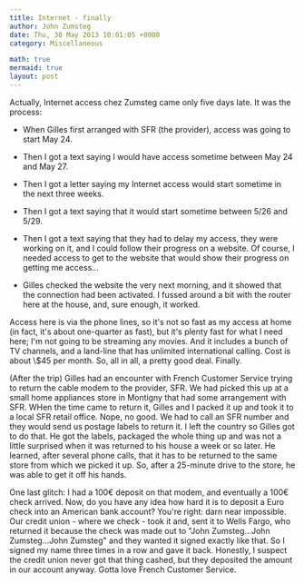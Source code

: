 ```yaml
---
title: Internet - finally
author: John Zumsteg
date: Thu, 30 May 2013 10:01:05 +0000
category: Miscellaneous

math: true
mermaid: true
layout: post
---
```

Actually, Internet access chez Zumsteg came only five days late. It was the process:

- When Gilles first arranged with SFR (the provider), access was going to start May 24.

- Then I got a text saying I would have access sometime between May 24 and May 27.

- Then I got a letter saying my Internet access would start sometime in the next three weeks.

- Then I got a text saying that it would start sometime between 5/26 and 5/29.

- Then I got a text saying that they had to delay my access, they were working on it, and I could follow their progress on a website. Of course, I needed access to get to the website that would show their progress on getting me access...

- Gilles checked the website the very next morning, and it showed that the connection had been activated. I fussed around a bit with the router here at the house, and, sure enough, it worked.

Access here is via the phone lines, so it's not so fast as my access at home (in fact, it's about one-quarter as fast), but it's plenty fast for what I need here; I'm not going to be streaming any movies. And it includes a bunch of TV channels, and a land-line that has unlimited international calling. Cost is about \\$45 per month. So, all in all, a pretty good deal. Finally.

(After the trip) Gilles had an encounter with French Customer Service trying to return the cable modem to the provider, SFR. We had picked this up at a small home appliances store in Montigny that had some arrangement with SFR. WHen the time came to return it, Gilles and I packed it up and took it to a local SFR retail office. Nope, no good. We had to call an SFR number and they would send us postage labels to return it. I left the country so Gilles got to do that. He got the labels, packaged the whole thing up and was not a little surprised when it was returned to his house a week or so later. He learned, after several phone calls, that it has to be returned to the same store from which we picked it up. So, after a 25-minute drive to the store, he was able to get it off his hands. 

One last glitch: I had a 100€ deposit on that modem, and eventually a 100€ check arrived. Now, do you have any idea how hard it is to deposit a Euro check into an American bank account? You're right: darn near impossible. Our credit union - where we check - took it and, sent it to Wells Fargo, who returned it because the check was made out to "John Zumsteg...John Zumsteg...John Zumsteg" and they wanted it signed exactly like that. So I signed my name three times in a row and gave it back. Honestly, I suspect the credit union never got that thing cashed, but they deposited the amount in our account anyway. Gotta love French Customer Service.
